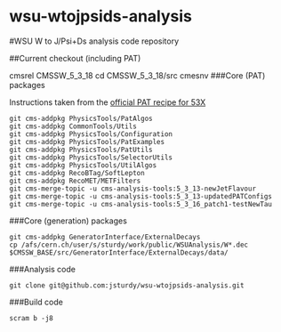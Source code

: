 wsu-wtojpsids-analysis
======================

#WSU W to J/Psi+Ds analysis code repository

##Current checkout (including PAT)

cmsrel CMSSW_5_3_18
cd CMSSW_5_3_18/src
cmesnv
###Core (PAT) packages

Instructions taken from the [official PAT recipe for 53X](https://twiki.cern.ch/twiki/bin/view/CMSPublic/SWGuidePATReleaseNotes52X)
```
git cms-addpkg PhysicsTools/PatAlgos
git cms-addpkg CommonTools/Utils
git cms-addpkg PhysicsTools/Configuration
git cms-addpkg PhysicsTools/PatExamples
git cms-addpkg PhysicsTools/PatUtils
git cms-addpkg PhysicsTools/SelectorUtils
git cms-addpkg PhysicsTools/UtilAlgos
git cms-addpkg RecoBTag/SoftLepton
git cms-addpkg RecoMET/METFilters
git cms-merge-topic -u cms-analysis-tools:5_3_13-newJetFlavour
git cms-merge-topic -u cms-analysis-tools:5_3_13-updatedPATConfigs
git cms-merge-topic -u cms-analysis-tools:5_3_16_patch1-testNewTau
```


###Core (generation) packages
```
git cms-addpkg GeneratorInterface/ExternalDecays
cp /afs/cern.ch/user/s/sturdy/work/public/WSUAnalysis/W*.dec $CMSSW_BASE/src/GeneratorInterface/ExternalDecays/data/
```

###Analysis code
```
git clone git@github.com:jsturdy/wsu-wtojpsids-analysis.git
```

###Build code
```
scram b -j8
```

##